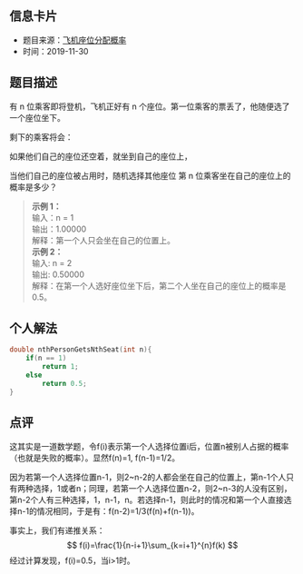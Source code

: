 ## 信息卡片
* 题目来源：[飞机座位分配概率](https://leetcode-cn.com/problems/airplane-seat-assignment-probability/)
* 时间：2019-11-30



## 题目描述
有 n 位乘客即将登机，飞机正好有 n 个座位。第一位乘客的票丢了，他随便选了一个座位坐下。

剩下的乘客将会：

如果他们自己的座位还空着，就坐到自己的座位上，

当他们自己的座位被占用时，随机选择其他座位
第 n 位乘客坐在自己的座位上的概率是多少？

>**示例 1：** <br>
输入：n = 1 <br>
输出：1.00000 <br>
解释：第一个人只会坐在自己的位置上。 <br>
>**示例 2：** <br>
输入: n = 2 <br>
输出: 0.50000 <br>
解释：在第一个人选好座位坐下后，第二个人坐在自己的座位上的概率是 0.5。

## 个人解法
```c
double nthPersonGetsNthSeat(int n){
    if(n == 1)
        return 1;
    else
        return 0.5;
}
``` 



## 点评
这其实是一道数学题，令f(i)表示第一个人选择位置i后，位置n被别人占据的概率（也就是失败的概率）。显然f(n)=1, f(n-1)=1/2。

因为若第一个人选择位置n-1，则2\~n-2的人都会坐在自己的位置上，第n-1个人只有两种选择，1或者n；同理，若第一个人选择位置n-2，则2\~n-3的人没有区别，
第n-2个人有三种选择，1，n-1，n。若选择n-1，则此时的情况和第一个人直接选择n-1的情况相同，于是有：f(n-2)=1/3(f(n)+f(n-1))。

事实上，我们有递推关系：
$$ f(i)=\frac{1}{n-i+1}\sum_{k=i+1}^{n}f(k) $$
经过计算发现，f(i)=0.5，当i>1时。
